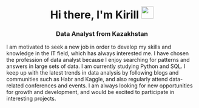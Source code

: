 
<h1 align="center">Hi there, I'm Kirill</a> 
<img src="https://github.com/blackcater/blackcater/raw/main/images/Hi.gif" height="32"/></h1>
<h3 align="center"> Data Analyst from Kazakhstan </h3>

I am motivated to seek a new job in order to develop my skills and knowledge in the IT field, which has always interested me. I have chosen the profession of data analyst because I enjoy searching for patterns and answers in large sets of data. I am currently studying Python and SQL. I keep up with the latest trends in data analysis by following blogs and communities such as Habr and Kaggle, and also regularly attend data-related conferences and events. I am always looking for new opportunities for growth and development, and would be excited to participate in interesting projects.

